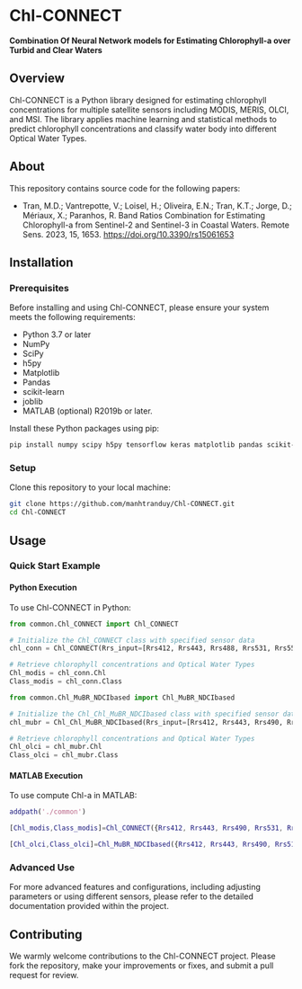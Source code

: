 # Chl-CONNECT
**Combination Of Neural Network models for Estimating Chlorophyll-a over Turbid and Clear Waters**

## Overview
Chl-CONNECT is a Python library designed for estimating chlorophyll concentrations for multiple satellite sensors including MODIS, MERIS, OLCI, and MSI. 
The library applies machine learning and statistical methods to predict chlorophyll concentrations and classify water body into different Optical Water Types.
## About
This repository contains source code for the following papers:
* Tran, M.D.; Vantrepotte, V.; Loisel, H.; Oliveira, E.N.; Tran, K.T.; Jorge, D.; Mériaux, X.; Paranhos, R. Band Ratios Combination for Estimating Chlorophyll-a from Sentinel-2 and Sentinel-3 in Coastal Waters. Remote Sens. 2023, 15, 1653. https://doi.org/10.3390/rs15061653

## Installation

### Prerequisites
Before installing and using Chl-CONNECT, please ensure your system meets the following requirements:
- Python 3.7 or later
- NumPy
- SciPy
- h5py
- Matplotlib
- Pandas
- scikit-learn
- joblib
- MATLAB (optional) R2019b or later.

Install these Python packages using pip:
```bash
pip install numpy scipy h5py tensorflow keras matplotlib pandas scikit-learn joblib
```

### Setup
Clone this repository to your local machine:
```bash
git clone https://github.com/manhtranduy/Chl-CONNECT.git
cd Chl-CONNECT
```

## Usage

### Quick Start Example
#### Python Execution
To use Chl-CONNECT in Python:
```python
from common.Chl_CONNECT import Chl_CONNECT

# Initialize the Chl_CONNECT class with specified sensor data
chl_conn = Chl_CONNECT(Rrs_input=[Rrs412, Rrs443, Rrs488, Rrs531, Rrs551, Rrs667, Rrs748], sensor='MODIS')

# Retrieve chlorophyll concentrations and Optical Water Types
Chl_modis = chl_conn.Chl
Class_modis = chl_conn.Class

from common.Chl_MuBR_NDCIbased import Chl_MuBR_NDCIbased

# Initialize the Chl_Chl_MuBR_NDCIbased class with specified sensor data
chl_mubr = Chl_Chl_MuBR_NDCIbased(Rrs_input=[Rrs412, Rrs443, Rrs490, Rrs510, Rrs560, Rrs665, Rrs709], sensor='OLCI')

# Retrieve chlorophyll concentrations and Optical Water Types
Chl_olci = chl_mubr.Chl
Class_olci = chl_mubr.Class

```

#### MATLAB Execution
To use compute Chl-a in MATLAB:
```matlab
addpath('./common')

[Chl_modis,Class_modis]=Chl_CONNECT({Rrs412, Rrs443, Rrs490, Rrs531, Rrs551, Rrs665, Rrs748},'sensor','MODIS');

[Chl_olci,Class_olci]=Chl_MuBR_NDCIbased({Rrs412, Rrs443, Rrs490, Rrs510, Rrs560, Rrs665, Rrs709},'sensor','OLCI');
```


### Advanced Use
For more advanced features and configurations, including adjusting parameters or using different sensors, please refer to the detailed documentation provided within the project.

## Contributing
We warmly welcome contributions to the Chl-CONNECT project. Please fork the repository, make your improvements or fixes, and submit a pull request for review.

